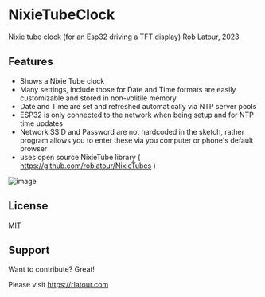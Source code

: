 # NixieTubeClock
Nixie tube clock (for an Esp32 driving a TFT display)
Rob Latour, 2023

## Features

- Shows a Nixie Tube clock
- Many settings, include those for Date and Time formats are easily customizable and stored in non-volitile memory
- Date and Time are set and refreshed automatically via NTP server pools
- ESP32 is only connected to the network when being setup and for NTP time updates
- Network SSID and Password are not hardcoded in the sketch, rather program allows you to enter these via you computer or phone's default browser
- uses open source NixieTube library ( https://github.com/roblatour/NixieTubes ) 

![image](https://user-images.githubusercontent.com/5200730/210621274-969581ec-2961-4eeb-93b3-a9b1acfaef04.png)

## License

MIT

## Support

Want to contribute? Great!

Please visit https://rlatour.com 

